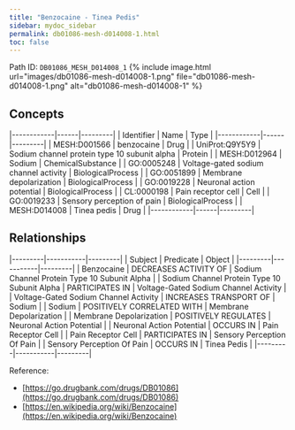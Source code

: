 ```yaml
---
title: "Benzocaine - Tinea Pedis"
sidebar: mydoc_sidebar
permalink: db01086-mesh-d014008-1.html
toc: false 
---
```



Path ID: `DB01086_MESH_D014008_1`
{% include image.html url="images/db01086-mesh-d014008-1.png" file="db01086-mesh-d014008-1.png" alt="db01086-mesh-d014008-1" %}

## Concepts

|------------|------|---------|
| Identifier | Name | Type    |
|------------|------|---------|
| MESH:D001566 | benzocaine | Drug |
| UniProt:Q9Y5Y9 | Sodium channel protein type 10 subunit alpha | Protein |
| MESH:D012964 | Sodium | ChemicalSubstance |
| GO:0005248 | Voltage-gated sodium channel activity | BiologicalProcess |
| GO:0051899 | Membrane depolarization | BiologicalProcess |
| GO:0019228 | Neuronal action potential | BiologicalProcess |
| CL:0000198 | Pain receptor cell | Cell |
| GO:0019233 | Sensory perception of pain | BiologicalProcess |
| MESH:D014008 | Tinea pedis | Drug |
|------------|------|---------|

## Relationships

|---------|-----------|---------|
| Subject | Predicate | Object  |
|---------|-----------|---------|
| Benzocaine | DECREASES ACTIVITY OF | Sodium Channel Protein Type 10 Subunit Alpha |
| Sodium Channel Protein Type 10 Subunit Alpha | PARTICIPATES IN | Voltage-Gated Sodium Channel Activity |
| Voltage-Gated Sodium Channel Activity | INCREASES TRANSPORT OF | Sodium |
| Sodium | POSITIVELY CORRELATED WITH | Membrane Depolarization |
| Membrane Depolarization | POSITIVELY REGULATES | Neuronal Action Potential |
| Neuronal Action Potential | OCCURS IN | Pain Receptor Cell |
| Pain Receptor Cell | PARTICIPATES IN | Sensory Perception Of Pain |
| Sensory Perception Of Pain | OCCURS IN | Tinea Pedis |
|---------|-----------|---------|

Reference: 
  - [https://go.drugbank.com/drugs/DB01086](https://go.drugbank.com/drugs/DB01086)
  - [https://en.wikipedia.org/wiki/Benzocaine](https://en.wikipedia.org/wiki/Benzocaine)
